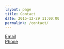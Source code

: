 ```yaml
---
layout: page
title: Contact
date: 2015-12-29 11:00:00
permalink: /contact/
---
```


<a href="mailto:pmconnolly80@gmail@gmail.com">Email</a>    
<a href="tel:423-215-6094">Phone</a>


